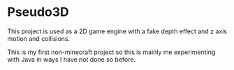 # Pseudo3D
This project is used as a 2D game engine with a fake depth effect and z axis motion and collisions.

This is my first non-minecraft project so this is mainly me experimenting with Java in ways I have not done so before.
